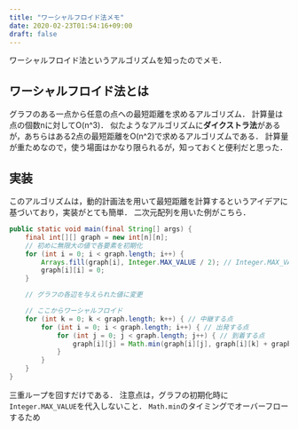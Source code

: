 ```yaml
---
title: "ワーシャルフロイド法メモ"
date: 2020-02-23T01:54:16+09:00
draft: false
---
```


ワーシャルフロイド法というアルゴリズムを知ったのでメモ．

## ワーシャルフロイド法とは
グラフのある一点から任意の点への最短距離を求めるアルゴリズム．
計算量は点の個数nに対してO(n^3)．
似たようなアルゴリズムに**ダイクストラ法**があるが，あちらはある2点の最短距離をO(n^2)で求めるアルゴリズムである．
計算量が重ためなので，使う場面はかなり限られるが，知っておくと便利だと思った．

## 実装
このアルゴリズムは，動的計画法を用いて最短距離を計算するというアイデアに基づいており，実装がとても簡単．
二次元配列を用いた例がこちら．

```java
public static void main(final String[] args) {
    final int[][] graph = new int[n][n];
    // 初めに無限大の値で各要素を初期化
    for (int i = 0; i < graph.length; i++) {
        Arrays.fill(graph[i], Integer.MAX_VALUE / 2); // Integer.MAX_VALUEでないことに注意
        graph[i][i] = 0;
    }

    // グラフの各辺を与えられた値に変更

    // ここからワーシャルフロイド
    for (int k = 0; k < graph.length; k++) { // 中継する点
        for (int i = 0; i < graph.length; i++) { // 出発する点
            for (int j = 0; j < graph.length; j++) { // 到着する点
                graph[i][j] = Math.min(graph[i][j], graph[i][k] + graph[k][j]); // 中継する点をとった方が短となるか判定
            }
        }
    }
}
```

三重ループを回すだけである．
注意点は，グラフの初期化時に`Integer.MAX_VALUE`を代入しないこと．
`Math.min`のタイミングでオーバーフローするため
